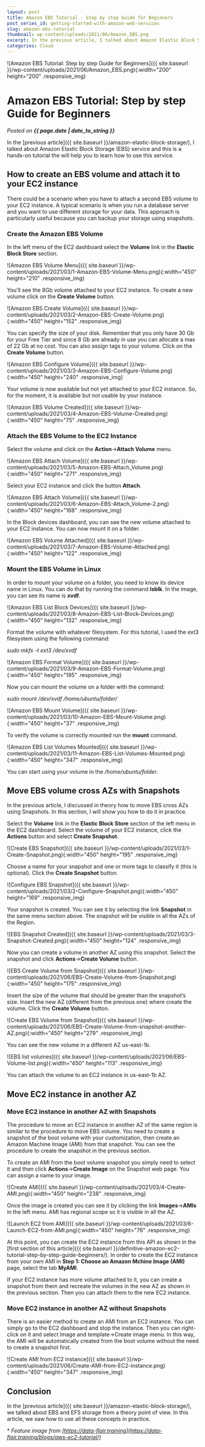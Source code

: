 ```yaml
---
layout: post
title: Amazon EBS Tutorial - Step by step Guide for Beginners
post_series_id: getting-started-with-amazon-web-services
slug: amazon-ebs-tutorial
thumbnail: wp-content/uploads/2021/06/Amazon_EBS.png
excerpt: In the previous article, I talked about Amazon Elastic Block Storage (EBS) service and this is a hands-on tutorial the will help you to learn how to use it.
categories: Cloud
---
```


![Amazon EBS Tutorial: Step by step Guide for Beginners]({{ site.baseurl }}/wp-content/uploads/2021/06/Amazon_EBS.png){:width="200" height="200" .responsive_img}

# Amazon EBS Tutorial: Step by step Guide for Beginners
_Posted on **{{ page.date | date_to_string }}**_

In the [previous article]({{ site.baseurl }}/amazon-elastic-block-storage/), I talked about Amazon Elastic Block Storage (EBS) service and this is a hands-on tutorial the will help you to learn how to use this service.

## How to create an EBS volume and attach it to your EC2 instance

There could be a scenario when you have to attach a second EBS volume to your EC2 instance. A typical scenario is when you run a database server and you want to use different storage for your data. This approach is particularly useful because you can backup your storage using snapshots.

### Create the Amazon EBS Volume

In the left menu of the EC2 dashboard select the **Volume** link in the **Elastic Block Store** section.

![Amazon EBS Volume Menu]({{ site.baseurl }}/wp-content/uploads/2021/03/1-Amazon-EBS-Volume-Menu.png){:width="450" height="210" .responsive_img}

You’ll see the 8Gb volume attached to your EC2 instance. To create a new volume click on the **Create Volume** button.

![Amazon EBS Create Volume]({{ site.baseurl }}/wp-content/uploads/2021/03/2-Amazon-EBS-Create-Volume.png){:width="450" height="152" .responsive_img}

You can specify the size of your disk. Remember that you only have 30 Gb for your Free Tier and since 8 Gb are already in use you can allocate a max of 22 Gb at no cost. You can also assign tags to your volume. Click on the **Create Volume** button.

![Amazon EBS Configure Volume]({{ site.baseurl }}/wp-content/uploads/2021/03/3-Amazon-EBS-Configure-Volume.png){:width="450" height="240" .responsive_img}

Your volume is now available but not yet attached to your EC2 instance. So, for the moment, it is available but not usable by your instance.

![Amazon EBS Volume Created]({{ site.baseurl }}/wp-content/uploads/2021/03/4-Amazon-EBS-Volume-Created.png){:width="450" height="75" .responsive_img}

### Attach the EBS Volume to the EC2 Instance

Select the volume and click on the **Action**\->**Attach Volume** menu.

![Amazon EBS Attach Volume]({{ site.baseurl }}/wp-content/uploads/2021/03/5-Amazon-EBS-Attach_Volume.png){:width="450" height="271" .responsive_img}

Select your EC2 instance and click the button **Attach**.

![Amazon EBS Attach Volume]({{ site.baseurl }}/wp-content/uploads/2021/03/6-Amazon-EBS-Attach_Volume-2.png){:width="450" height="168" .responsive_img}

In the Block devices dashboard, you can see the new volume attached to your EC2 instance. You can now mount it on a folder.

![Amazon EBS Volume Attached]({{ site.baseurl }}/wp-content/uploads/2021/03/7-Amazon-EBS-Volume-Attached.png){:width="450" height="122" .responsive_img}

### Mount the EBS Volume in Linux

In order to mount your volume on a folder, you need to know its device name in Linux. You can do that by running the command **lsblk**. In the image, you can see its name is **xvdf**.

![Amazon EBS List Block Devices]({{ site.baseurl }}/wp-content/uploads/2021/03/8-Amazon-EBS-List-Block-Devices.png){:width="450" height="132" .responsive_img}

Format the volume with whatever filesystem. For this tutorial, I used the ext3 filesystem using the following command:

_sudo mkfs -t ext3 /dev/xvdf_

![Amazon EBS Format Volume]({{ site.baseurl }}/wp-content/uploads/2021/03/9-Amazon-EBS-Format-Volume.png){:width="450" height="195" .responsive_img}

Now you can mount the volume on a folder with the command:

_sudo mount /dev/xvdf /home/ubuntu/folder/_

![Amazon EBS Mount Volume]({{ site.baseurl }}/wp-content/uploads/2021/03/10-Amazon-EBS-Mount-Volume.png){:width="450" height="37" .responsive_img}

To verify the volume is correctly mounted run the **mount** command.

![Amazon EBS List Volumes Mounted]({{ site.baseurl }}/wp-content/uploads/2021/03/11-Amazon-EBS-List-Volumes-Mounted.png){:width="450" height="347" .responsive_img}

You can start using your volume in the _/home/ubuntu/folder_.

## Move EBS volume cross AZs with Snapshots

In the previous article, I discussed in theory how to move EBS cross AZs using Snapshots. In this section, I will show you how to do it in practice.

Select the **Volume** link in the **Elastic Block Store** section of the left menu in the EC2 dashboard. Select the volume of your EC2 instance, click the **Actions** button and select **Create Snapshot**.

![Create EBS Snapshot]({{ site.baseurl }}/wp-content/uploads/2021/03/1-Create-Snapshot.png){:width="450" height="195" .responsive_img}

Choose a name for your snapshot and one or more tags to classify it (this is optional). Click the **Create Snapshot** button.

![Configure EBS Snapshot]({{ site.baseurl }}/wp-content/uploads/2021/03/2-Configure-Snapshot.png){:width="450" height="169" .responsive_img}

Your snapshot is created. You can see it by selecting the link **Snapshot** in the same menu section above. The snapshot will be visible in all the AZs of the Region.

![EBS Snapshot Created]({{ site.baseurl }}/wp-content/uploads/2021/03/3-Snapshot-Created.png){:width="450" height="124" .responsive_img}

Now you can create a volume in another AZ using this snapshot. Select the snapshot and click **Actions**\->**Create Volume** button.

![EBS Create Volume from Snapshot]({{ site.baseurl }}/wp-content/uploads/2021/06/EBS-Create-Volume-from-Snapshot.png){:width="450" height="175" .responsive_img}

Insert the size of the volume that should be greater than the snapshot’s size. Insert the new AZ (different from the previous one) where create the volume. Click the **Create Volume** button.

![Create EBS Volume from Snapshot]({{ site.baseurl }}/wp-content/uploads/2021/06/EBS-Create-Volume-from-snapshot-another-AZ.png){:width="450" height="279" .responsive_img}

You can see the new volume in a different AZ us-east-1b.

![EBS list volumes]({{ site.baseurl }}/wp-content/uploads/2021/06/EBS-Volume-list.png){:width="450" height="113" .responsive_img}

You can attach the volume to an EC2 instance in us-east-1b AZ.

## Move EC2 instance in another AZ

### Move EC2 instance in another AZ with Snapshots

The procedure to move an EC2 instance in another AZ of the same region is similar to the procedure to move EBS volume. You need to create a snapshot of the boot volume with your customization, then create an Amazon Machine Image (AMI) from that snapshot. You can see the procedure to create the snapshot in the previous section.

To create an AMI from the boot volume snapshot you simply need to select it and then click **Actions**\->**Create Image** on the Snapshot web page. You can assign a name to your image.

![Create AMI]({{ site.baseurl }}/wp-content/uploads/2021/03/4-Create-AMI.png){:width="450" height="238" .responsive_img}

Once the image is created you can see it by clicking the link **Images**\->**AMIs** in the left menu. AMI has regional scope so it is visible in all the AZ.

![Launch EC2 from AMI]({{ site.baseurl }}/wp-content/uploads/2021/03/6-Launch-EC2-from-AMI.png){:width="450" height="76" .responsive_img}

At this point, you can create the EC2 instance from this API as shown in the [first section of this article]({{ site.baseurl }}/definitive-amazon-ec2-tutorial-step-by-step-guide-beginners/). In order to create the EC2 instance from your own AMI in **Step 1: Choose an Amazon Mchine Image (AMI)** page, select the tab **MyAMI**.

If your EC2 instance has more volume attached to it, you can create a snapshot from them and recreate the volumes in the new AZ as shown in the previous section. Then you can attach them to the new EC2 instance.

### Move EC2 instance in another AZ without Snapshots

There is an easier method to create an AMI from an EC2 instance. You can simply go to the EC2 dashboard and stop the instance. Then you can right-click on it and select Image and template->Create image menu. In this way, the AMI will be automatically created from the boot volume without the need to create a snapshot first.

![Create AMI from EC2 instance]({{ site.baseurl }}/wp-content/uploads/2021/06/Create-AMI-from-EC2-instance.png){:width="450" height="347" .responsive_img}

## Conclusion

In the [previous article]({{ site.baseurl }}/amazon-elastic-block-storage/), we talked about EBS and EFS storage from a theory point of view. In this article, we saw how to use all these concepts in practice.

\* _Feature image from [https://data-flair.training](https://data-flair.training/blogs/aws-ec2-tutorial/)_
